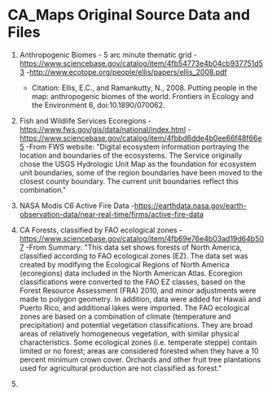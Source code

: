 # CA_Maps Original Source Data and Files

1. Anthropogenic Biomes - 5 arc minute thematic grid
   -https://www.sciencebase.gov/catalog/item/4fb54773e4b04cb937751d53
   -http://www.ecotope.org/people/ellis/papers/ellis_2008.pdf
   - Citation: Ellis, E.C., and Ramankutty, N., 2008. Putting people in the map: anthropogenic biomes of the world. Frontiers in Ecology and the Environment 6, doi:10.1890/070062.

2. Fish and Wildlife Services Ecoregions
   -https://www.fws.gov/gis/data/national/index.html
   -https://www.sciencebase.gov/catalog/item/4fbbd6dde4b0ee66f48f66e5
   -From FWS website: "Digital ecosystem information portraying the location and boundaries of the ecosystems. The Service originally chose the USGS Hydrologic Unit Map as the foundation for ecosystem unit boundaries, some of the region boundaries have been moved to the closest county boundary. The current unit boundaries reflect this combination."

3. NASA Modis C6 Active Fire Data
   -https://earthdata.nasa.gov/earth-observation-data/near-real-time/firms/active-fire-data

4. CA Forests, classified by FAO ecological zones
   -https://www.sciencebase.gov/catalog/item/4fb69e76e4b03ad19d64b507
   -From Summary: "This data set shows forests of North America, classified according to FAO ecological zones (EZ).  The data set was created by modifying the Ecological Regions of North America (ecoregions) data included in the North American Atlas. Ecoregion classifications were converted to the FAO EZ classes, based on the Forest Resource Assessment (FRA) 2010,  and minor adjustments were made to polygon geometry.  In addition, data were added for Hawaii and Puerto Rico, and additional lakes were imported. The FAO ecological zones are based on a combination of climate (temperature and precipitation) and potential vegetation classifications.  They are broad areas of relatively homogeneous vegetation, with similar physical characteristics. Some ecological zones (i.e. temperate steppe) contain limited or no forest; areas are considered forested when they have a 10 percent minimum crown cover.  Orchards and other fruit tree plantations used for agricultural production are not classified as forest."

5. 
